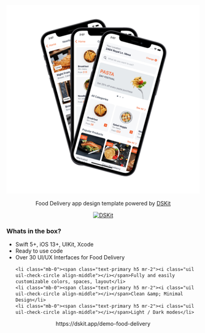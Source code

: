 
<p align="center">
    <img src="Content/Images/FoodDelivery.jpg" max-width="100%" alt="Splash" />
</p>

<p align="center">
Food Delivery app design template powered by <a href="https://github.com/imodeveloperlab/dskit"> DSKit </a>
</p>

<p align="center">
<a href="https://circleci.com/gh/imodeveloperlab/Food-Delivery/tree/main">
<img src="https://circleci.com/gh/imodeveloperlab/Food-Delivery/tree/main.svg?style=svg" max-width="100%" alt="DSKit" />
</a>
</p>

<h3 class="title mb-4">Whats in the box?</h3>

<ul class="list-unstyled text-muted">
    <li class="mb-0"><span class="text-primary h5 mr-2"><i class="uil uil-check-circle text-success align-middle"></i></span>Swift 5+, iOS 13+, UIKit, Xcode</li>
    <li class="mb-0"><span class="text-primary h5 mr-2"><i class="uil uil-check-circle align-middle"></i></span>Ready to use code</li>
    <li class="mb-0"><span class="text-primary h5 mr-2"><i class="uil uil-check-circle align-middle"></i></span>Over 30 UI/UX Interfaces for Food Delivery</li>

    <li class="mb-0"><span class="text-primary h5 mr-2"><i class="uil uil-check-circle align-middle"></i></span>Fully and easily customizable colors, spaces, layout</li>
    <li class="mb-0"><span class="text-primary h5 mr-2"><i class="uil uil-check-circle align-middle"></i></span>Clean &amp; Minimal Design</li>
    <li class="mb-0"><span class="text-primary h5 mr-2"><i class="uil uil-check-circle align-middle"></i></span>Light / Dark modes</li>
</ul>

<p align="center">
https://dskit.app/demo-food-delivery
</p>
